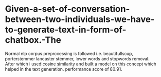 # Given-a-set-of-conversation-between-two-individuals-we-have-to-generate-text-in-form-of-chatbox.-The
Normal nlp corpus preprocessing is followed i.e. beautifullsoup, porterstemmer lancaster stemmer, lower words and stopwords removal. 
After which i used cosine similarity and built a model on this concept which helped in the text generation. 
performance score of 80.91.

